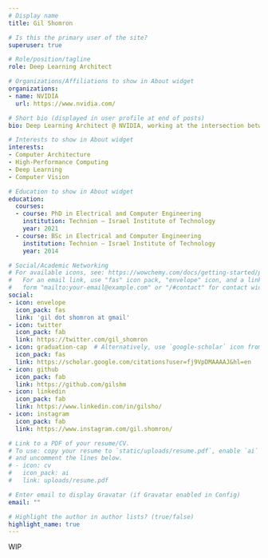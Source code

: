 ```yaml
---
# Display name
title: Gil Shomron

# Is this the primary user of the site?
superuser: true

# Role/position/tagline
role: Deep Learning Architect

# Organizations/Affiliations to show in About widget
organizations:
- name: NVIDIA
  url: https://www.nvidia.com/

# Short bio (displayed in user profile at end of posts)
bio: Deep Learning Architect @ NVIDIA, working at the intersection between computer architecture and deep learning.

# Interests to show in About widget
interests:
- Computer Architecture
- High-Performance Computing
- Deep Learning
- Computer Vision

# Education to show in About widget
education:
  courses:
  - course: PhD in Electrical and Computer Engineering
    institution: Technion — Israel Institute of Technology
    year: 2021
  - course: BSc in Electrical and Computer Engineering
    institution: Technion — Israel Institute of Technology
    year: 2014

# Social/Academic Networking
# For available icons, see: https://wowchemy.com/docs/getting-started/page-builder/#icons
#   For an email link, use "fas" icon pack, "envelope" icon, and a link in the
#   form "mailto:your-email@example.com" or "/#contact" for contact widget.
social:
- icon: envelope
  icon_pack: fas
  link: 'gil dot shomron at gmail'
- icon: twitter
  icon_pack: fab
  link: https://twitter.com/gil_shomron
- icon: graduation-cap  # Alternatively, use `google-scholar` icon from `ai` icon pack
  icon_pack: fas
  link: https://scholar.google.com/citations?user=fj9VpDMAAAAJ&hl=en
- icon: github
  icon_pack: fab
  link: https://github.com/gilshm
- icon: linkedin
  icon_pack: fab
  link: https://www.linkedin.com/in/gilsho/
- icon: instagram
  icon_pack: fab
  link: https://www.instagram.com/gil.shomron/

# Link to a PDF of your resume/CV.
# To use: copy your resume to `static/uploads/resume.pdf`, enable `ai` icons in `params.toml`, 
# and uncomment the lines below.
# - icon: cv
#   icon_pack: ai
#   link: uploads/resume.pdf

# Enter email to display Gravatar (if Gravatar enabled in Config)
email: ""

# Highlight the author in author lists? (true/false)
highlight_name: true
---
```


WIP

